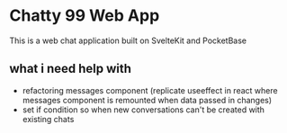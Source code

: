 # Chatty 99 Web App

This is a web chat application built on SvelteKit and PocketBase

## what i need help with 
- refactoring messages component 
(replicate useeffect in react where messages component is remounted when data passed in changes)
- set if condition so when new conversations can't be created with existing chats 